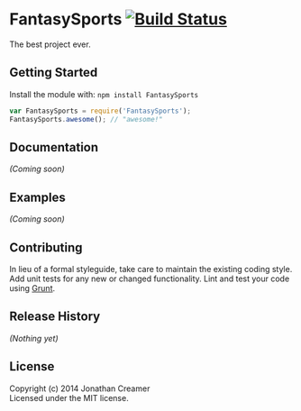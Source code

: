 # FantasySports [![Build Status](https://secure.travis-ci.org/jcreamer898/FantasySports.png?branch=master)](http://travis-ci.org/jcreamer898/FantasySports)

The best project ever.

## Getting Started
Install the module with: `npm install FantasySports`

```javascript
var FantasySports = require('FantasySports');
FantasySports.awesome(); // "awesome!"
```

## Documentation
_(Coming soon)_

## Examples
_(Coming soon)_

## Contributing
In lieu of a formal styleguide, take care to maintain the existing coding style. Add unit tests for any new or changed functionality. Lint and test your code using [Grunt](http://gruntjs.com/).

## Release History
_(Nothing yet)_

## License
Copyright (c) 2014 Jonathan Creamer  
Licensed under the MIT license.
